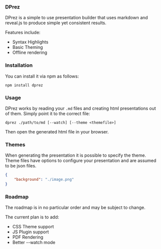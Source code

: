 ### DPrez

DPrez is a simple to use presentation builder that uses markdown and reveal.js to produce simple yet consistent results.

Features include:
* Syntax Highlights
* Basic Theming
* Offline rendering

### Installation
You can install it via npm as follows:
```
npm install dprez
```

### Usage
DPrez works by reading your `.md` files and creating html presentations out of them. Simply point it to the correct file:

```
dprez ./path/to/md [--watch] [--theme <themefile>]
```
Then open the generated html file in your browser.

### Themes
When generating the presentation it is possible to specify the theme. Theme files have options to configure your presentation and are assumed to be json files.
```json
{
    "background": "./image.png"
}
```

### Roadmap
The roadmap is in no particular order and may be subject to change.

The current plan is to add:

* CSS Theme support
* JS Plugin support
* PDF Rendering
* Better --watch mode